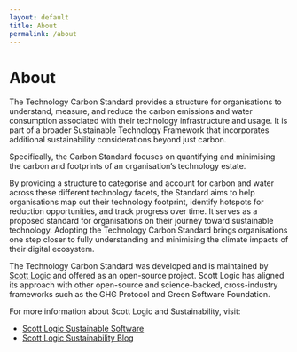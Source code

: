```yaml
---
layout: default
title: About
permalink: /about
---
```


# About

The Technology Carbon Standard provides a structure for organisations to understand, measure, and reduce the carbon emissions and water consumption associated with their technology infrastructure and usage. It is part of a broader Sustainable Technology Framework that incorporates additional sustainability considerations beyond just carbon.

Specifically, the Carbon Standard focuses on quantifying and minimising the carbon and footprints of an organisation’s technology estate.

By providing a structure to categorise and account for carbon and water across these different technology facets, the Standard aims to help organisations map out their technology footprint, identify hotspots for reduction opportunities, and track progress over time. It serves as a proposed standard for organisations on their journey toward sustainable technology. Adopting the Technology Carbon Standard brings organisations one step closer to fully understanding and minimising the climate impacts of their digital ecosystem.

The Technology Carbon Standard was developed and is maintained by [Scott Logic](https://www.scottlogic.com) and offered as an open-source project. Scott Logic has aligned its approach with other open-source and science-backed, cross-industry frameworks such as the GHG Protocol and Green Software Foundation.

For more information about Scott Logic and Sustainability, visit:
- [Scott Logic Sustainable Software](https://www.scottlogic.com/what-we-do/sustainable-software)
- [Scott Logic Sustainability Blog](https://blog.scottlogic.com/category/sustainability.html)


